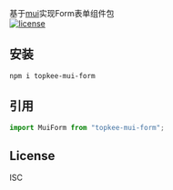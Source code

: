 基于[mui](https://mui.com/)实现Form表单组件包   
[![license](https://img.shields.io/badge/license-MIT-blue.svg)](https://github.com/mui/material-ui/blob/HEAD/LICENSE)
## 安装
```
npm i topkee-mui-form
```

## 引用
```js
import MuiForm from "topkee-mui-form";
```

## License
ISC